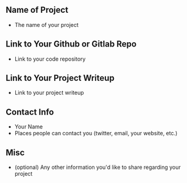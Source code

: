 ## Name of Project 
* The name of your project  
 
## Link to Your Github or Gitlab Repo
* Link to your code repository

## Link to Your Project Writeup
* Link to your project writeup

## Contact Info
* Your Name
* Places people can contact you (twitter, email, your website, etc.)

## Misc 
* (optional) Any other information you'd like to share regarding your project
